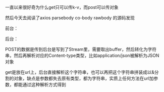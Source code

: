 一直以来很好奇为什么get只可以传k-v，而post可以传对象

然后今天去阅读了axios parsebody co-body rawbody 的源码发现


前台：




后台：

POST的数据是传到后台是写到了Stream里，需要取出buffer，然后转化为字符串，然后再解析对应的Content-type类型，比如application/json被解析为JSON对象

get是放在url上，后台直接解析这个字符串，也可以再把这个字符串拼装成以&分割的对象，缺点是参数都失去原有类型，都为字符串，实质上任何方法在url加参数，都能通过这种解析方式得到

